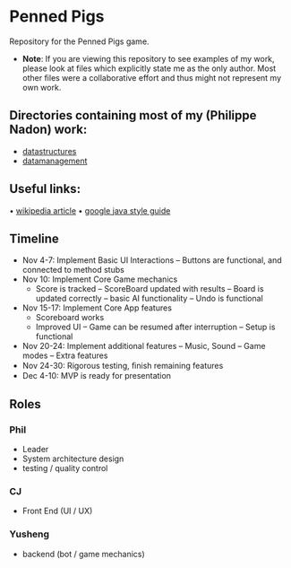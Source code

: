 # Penned Pigs
Repository for the Penned Pigs game.

- **Note**: If you are viewing this repository to see examples of my work, please look at files which explicitly state me as the only author. Most other files were a collaborative effort and thus might not represent my own work.

## Directories containing most of my (Philippe Nadon) work:

- [datastructures](https://github.com/pnadon/PennedPigs/tree/master/app/src/main/java/com/example/piggiesteam5/datastructures)
- [datamanagement](https://github.com/pnadon/PennedPigs/tree/master/app/src/main/java/com/example/piggiesteam5/datamanagement)

## Useful links:
• [wikipedia article](https://en.wikipedia.org/wiki/Dots_and_Boxes)
• [google java style guide](https://google.github.io/styleguide/javaguide.html)

## Timeline

- Nov 4-7: Implement Basic UI Interactions
  – Buttons are functional, and connected to method stubs
- Nov 10: Implement Core Game mechanics
  - Score is tracked
  – ScoreBoard updated with results
  – Board is updated correctly
  – basic AI functionality
  – Undo is functional
- Nov 15-17: Implement Core App features
  - Scoreboard works
  - Improved UI
  – Game can be resumed after interruption
  – Setup is functional
- Nov 20-24: Implement additional features
  – Music, Sound
  – Game modes
  – Extra features
- Nov 24-30: Rigorous testing, ﬁnish remaining features
- Dec 4-10: MVP is ready for presentation

## Roles
### Phil
- Leader
- System architecture design
- testing / quality control

### CJ
- Front End (UI / UX)

### Yusheng
- backend (bot / game mechanics)
